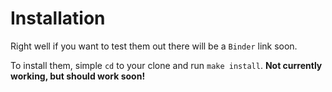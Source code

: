 # Installation

Right well if you want to test them out there will be a `Binder` link soon.

To install them, simple `cd` to your clone and run `make install`. **Not currently working, but should work soon!**
